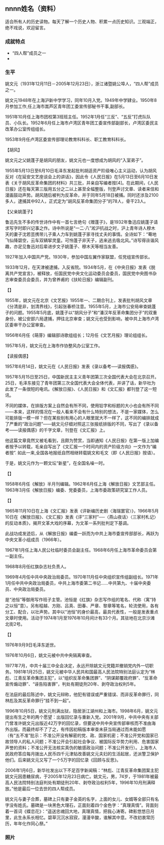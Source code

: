 ## nnnn姓名（资料）

适合所有人的历史读物。每天了解一个历史人物、积累一点历史知识。三观端正，绝不戏说，欢迎留言。  

### 成就特点

- “四人帮”成员之一
- ​


### 生平

姚文元（1931年12月11日－2005年12月23日），浙江诸暨姚公埠人，“四人帮”成员之一。

姚文元1948年在上海沪新中学学习，同年10月入党。1949年中学肄业。1950年8月参加工作,任上海市嵩芦区青年团工委宣传部秘书干事,副部长。

1951年10月任上海市团校第3班班主任。1952年1月任“三反”、“五反”打虎队队员、小队长。1952年6月任上海市卢湾区青年团工委宣传部副部长，卢湾区委民主改革办公室传组组长。

1953年9月任卢湾区委宣传部理论教育科科长、职工教育科科长。



【胡风】

姚文元之父姚蓬子是胡风的朋友，姚文元也一度想成为胡风的“入室弟子”。

1955年5月13日至6月10日毛泽东发起批判胡适资产阶级唯心主义运动，认为胡风反对《在延安文艺座谈会上的讲话》，因此令《人民日报》在5月13日至6月10日发表《关于胡风反革命集团的材料》共三批，并亲自写编者按[4]。在此期间，《人民日报》还在每天第三版用五分之二以上甚至全幅整版，刊登声讨文章、读者来信和漫画鼓动声势。胡风随后被判为反革命，并于同年5月18日被捕。同时还涉及2100多人，逮捕其中92人，正式定为“胡风反革命集团分子”的78人，骨干23人。

【父亲姚蓬子】

鲁迅先生不多的传世诗作中有一首七言绝句《赠蓬子》，是1932年鲁迅应姚蓬子请求写字时即兴记事之作。诗中所说是“一二·八”淞沪抗战之时，沪上青年诗人穆木天的妻子沈若芸携带儿子乘人力车到姚蓬子家寻找丈夫的事情。全诗如下：“蓦地飞仙降碧空，云车双辆挈灵童。可怜蓬子非天子，逃来逃去吸北风。”诗写得诙谐风趣，亦足见鲁迅对后辈进步文子姚蓬子、穆木天等相当友善。

1927年加入中国共产党。1930年，参加中国左翼作家联盟，任党组宣传部长。

1933年12月，在天津被逮捕，入反省院。1934年5月，在《中央日报》发表《脱离共产党宣言》，被释放，任国民党中央文化运动委员会委员，国民党中央图书杂志审查委员会委员，并为曾养甫的《扶轮日报》编辑副刊。

【】

1955年，姚文元在北京《文艺报》1955年一、二期合刊上，发表批判胡风文章《分清是非，划清界线》，引起张春桥注意。1955年5月，上海市公安局审查姚蓬子的问题。1955年5月底，姚蓬子以“胡风分子”和“潘汉年反革命集团分子”的双重身份，被公安部六局逮捕，押往北京审查；姚文元也受到影响，被中共上海市卢湾区委审干办公室审查。

1956年6月任《萌芽》编辑部诗歌组组长；12月任《文艺月报》理论组组长。

1957年5月，姚文元在上海市作协整风办公室工作。

【读报偶感】

1957年6月14日，姚文元在《人民日报》发表《录以备考──读报偶感》。

1957年5月15日至25日，中国新民主主义青年团第三次全国代表大会在北京召开。25日，毛泽东接见了青年团第三次全国代表大会全体代表，并讲了话，新华社为此发了一条很短的电讯。《解放日报》、《人民日报》和《文汇报》都刊登了这一短讯。

不同的媒体，在排版方案上自然会有所不同，使用铅字和标题的大小也会有所不同——本来，这样的情况在一般人看来不会有什么特别的想法，不是一家媒体，怎么可能排版一模一样？但在某些别有用心的人眼里就大不一样了，这不同的编排就成了严重的“政治问题”——姚文元仔细对照这三张报纸排版的不同，写出了《录以备考——读报偶感》的千字文章，刊登在《文汇报》上。

他这篇文章竟然又被毛看到，且颇为赞赏，当即通知《人民日报》在第一版上加编者按予以转载，毛亲自写出了《文汇报一个时间内的资产阶级方向》一文作为“编者按”. 如此一来,全国各地报纸自然相继转载姚文和毛文（即《人民日报》按语）。

于是，姚文元作为一颗文坛“新星”，在全国名噪一时。

【】

1958年6月任《解放》半月刊编辑。1962年6月任上海《解放日报》文艺部主任。1963年3月任《解放日报》编委、党委委员，上海市委政策研究室工作人员。

【】

1965年11月10日在上海《文汇报》发表《评新编历史剧〈海瑞罢官〉》，1966年5月10日在《解放日报》、《文汇报》发表《评“三家村”──〈燕山夜话〉〈三家村札记〉的反动本质》，揭开文革大戏的序幕，为文革一系列批判定下基调。

此战功成发迹后，从《解放日报》编委一跃而为中共上海市委宣传部部长，再跃为中央文革小组成员（1966年）。

1967年1月任上海人民公社临时委员会副主任。1968年6月任上海市革命委员会第一副主任。

1968年8月任红旗杂志社负责人。

1969年4月任中共中央政治局委员。1970年11月任中央组织宣传组副组长。1971年1月任中共中央政治局委员，中共上海市委第二书记……中共第九、十届中央委员、中央政治局委员。

是“池恒”等御用写作班子主管。池恒是《红旗》杂志写作组的笔名、代称（寓“持之以恒”意）。另有程越、方刚、吕真、田春、严章、黎章等笔名，轮流使用，各有分工、配合，以壮声势。其中以“池恒”的身价最高，最具代表性，一般是发表重点文章时使用。活动于1974年1月至1976年10月间计有33个月。其驻地在北京沙滩北街2号。

【】

1976年9月9日毛泽东逝世。

1976年10月6日，姚文元被中共中央隔离审查。

1977年7月，中共十届三中全会决定，永远开除姚文元党籍并撤销党内外一切职务。1981年1月25日，姚文元被中华人民共和国最高人民法院特别法庭认定为“林彪、江青反革命集团主犯”，以“组织反革命集团罪”、“阴谋颠覆政府罪”、“反革命宣传煽动罪”、“诬告陷害罪”，判处有期徒刑20年、剥夺政治权利5年。

在法庭的最后陈述中，姚文元辩称，他犯有错误或严重错误、而非反革命罪行，同林彪及其反革命罪行“挂不到一起”。

1996年10月5日，姚文元刑满出狱，隐居浙江湖州和上海市。1998年6月，姚文元提出有生之年的两个愿望：出版回忆录与重新入党。2001年9月，中共中央有关部门曾准许姚文元出版近42万字的回忆录，但要送中共中央宣传部审核而不准由海外出版。而最终却不了了之，有传因初稿版本审查未获当局通过而未能如愿（有“五不准”批示：不准公开没有解密的党、政、国家机密；不准公开党和国家已故领导人的私人问题；不准公开会引起社会争议、被国际反华势力利用、危害国家声誉的资料；不准公开无法核实真伪的敏感政治问题；不准公开发行）。上海市人民政府答应每月拨出人民币四千元津贴改善姚文元夫妇的生活起居，还派警卫保护他们。后来姚文元又写了一个5万字的回忆录《回顾与反思》。

2006年1月6日，新华社发出以下不足百字新闻稿：“林彪、江青反革命集团案主犯姚文元因患糖尿病，于2005年12月23日病亡。姚文元，男，74岁，于1981年被最高人民法院特别法庭判处有期徒刑20年、剥夺政治权利5年，1996年10月刑满释放。”他是最后一位去世的四人帮成员。

姚文元与妻子合葬，墓碑上只有妻子金英的名字，上面的女儿、女婿等全部只有名字没有姓氏。墓碑是一块黑色大理石，正面刻着四个金色字：“真理真情”。背面刻着一首词《蝶恋花》：“遥送忠魂回大地，真理真情，把我心涛寄。碑影悠悠日月里，此生永系长相忆。碧草沉沉水寂寂，漫漫辛酸，谁解其中意。不改初衷常历历，年年化作同心祭。”



### 照片

